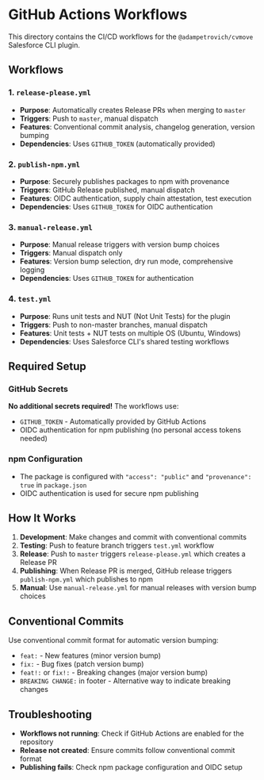 # GitHub Actions Workflows

This directory contains the CI/CD workflows for the `@adampetrovich/cvmove` Salesforce CLI plugin.

## Workflows

### 1. `release-please.yml`

- **Purpose**: Automatically creates Release PRs when merging to `master`
- **Triggers**: Push to `master`, manual dispatch
- **Features**: Conventional commit analysis, changelog generation, version bumping
- **Dependencies**: Uses `GITHUB_TOKEN` (automatically provided)

### 2. `publish-npm.yml`

- **Purpose**: Securely publishes packages to npm with provenance
- **Triggers**: GitHub Release published, manual dispatch
- **Features**: OIDC authentication, supply chain attestation, test execution
- **Dependencies**: Uses `GITHUB_TOKEN` for OIDC authentication

### 3. `manual-release.yml`

- **Purpose**: Manual release triggers with version bump choices
- **Triggers**: Manual dispatch only
- **Features**: Version bump selection, dry run mode, comprehensive logging
- **Dependencies**: Uses `GITHUB_TOKEN` for authentication

### 4. `test.yml`

- **Purpose**: Runs unit tests and NUT (Not Unit Tests) for the plugin
- **Triggers**: Push to non-master branches, manual dispatch
- **Features**: Unit tests + NUT tests on multiple OS (Ubuntu, Windows)
- **Dependencies**: Uses Salesforce CLI's shared testing workflows

## Required Setup

### GitHub Secrets

**No additional secrets required!** The workflows use:

- `GITHUB_TOKEN` - Automatically provided by GitHub Actions
- OIDC authentication for npm publishing (no personal access tokens needed)

### npm Configuration

- The package is configured with `"access": "public"` and `"provenance": true` in `package.json`
- OIDC authentication is used for secure npm publishing

## How It Works

1. **Development**: Make changes and commit with conventional commits
2. **Testing**: Push to feature branch triggers `test.yml` workflow
3. **Release**: Push to `master` triggers `release-please.yml` which creates a Release PR
4. **Publishing**: When Release PR is merged, GitHub release triggers `publish-npm.yml` which publishes to npm
5. **Manual**: Use `manual-release.yml` for manual releases with version bump choices

## Conventional Commits

Use conventional commit format for automatic version bumping:

- `feat:` - New features (minor version bump)
- `fix:` - Bug fixes (patch version bump)
- `feat!:` or `fix!:` - Breaking changes (major version bump)
- `BREAKING CHANGE:` in footer - Alternative way to indicate breaking changes

## Troubleshooting

- **Workflows not running**: Check if GitHub Actions are enabled for the repository
- **Release not created**: Ensure commits follow conventional commit format
- **Publishing fails**: Check npm package configuration and OIDC setup
